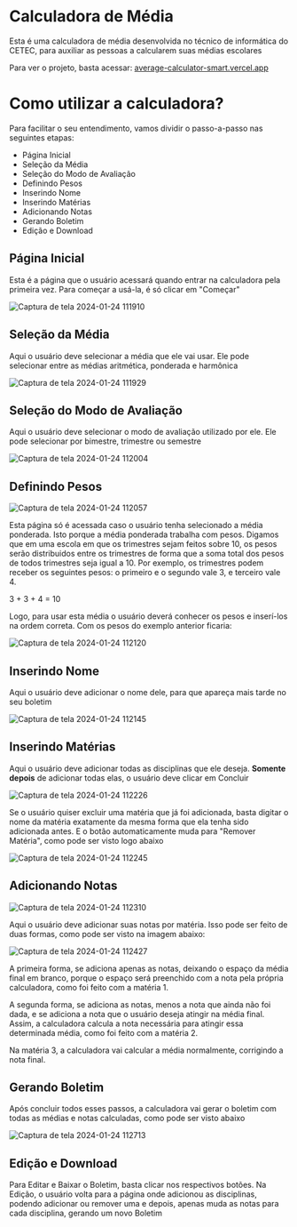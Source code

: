 # Calculadora de Média

Esta é uma calculadora de média desenvolvida no técnico de informática do CETEC, para auxiliar as pessoas a calcularem suas médias escolares

Para ver o projeto, basta acessar: [average-calculator-smart.vercel.app](https://average-calculator-smart.vercel.app)

# Como utilizar a calculadora?

Para facilitar o seu entendimento, vamos dividir o passo-a-passo nas seguintes etapas:

- Página Inicial
- Seleção da Média
- Seleção do Modo de Avaliação
- Definindo Pesos
- Inserindo Nome
- Inserindo Matérias
- Adicionando Notas
- Gerando Boletim
- Edição e Download

## Página Inicial

Esta é a página que o usuário acessará quando entrar na calculadora pela primeira vez. Para começar a usá-la, é só clicar em "Começar"

![Captura de tela 2024-01-24 111910](https://github.com/GabiCode16/_calculadora_de_media_/assets/91836087/1630fe33-3a8c-4a3c-aaff-f8426c4b1bb4)

## Seleção da Média

Aqui o usuário deve selecionar a média que ele vai usar. Ele pode selecionar entre as médias aritmética, ponderada e harmônica

![Captura de tela 2024-01-24 111929](https://github.com/GabiCode16/_calculadora_de_media_/assets/91836087/905b2ac3-e64d-47f4-ac2e-9e701d282ed3)

## Seleção do Modo de Avaliação

Aqui o usuário deve selecionar o modo de avaliação utilizado por ele. Ele pode selecionar por bimestre, trimestre ou semestre

![Captura de tela 2024-01-24 112004](https://github.com/GabiCode16/_calculadora_de_media_/assets/91836087/9330421c-029f-4ba2-a7de-de066c7d0057)

## Definindo Pesos

![Captura de tela 2024-01-24 112057](https://github.com/GabiCode16/_calculadora_de_media_/assets/91836087/318ccb82-8815-42e7-806a-b9325aed28ab)

Esta página só é acessada caso o usuário tenha selecionado a média ponderada. Isto porque a média ponderada trabalha com pesos. Digamos que em uma escola em que os trimestres sejam feitos sobre 10, os pesos serão distribuidos entre os trimestres de forma que a soma total dos pesos de todos trimestres seja igual a 10.
Por exemplo, os trimestres podem receber os seguintes pesos: o primeiro e o segundo vale 3, e terceiro vale 4.

3 + 3 + 4 = 10

Logo, para usar esta média o usuário deverá conhecer os pesos e inserí-los na ordem correta. Com os pesos do exemplo anterior ficaria:

![Captura de tela 2024-01-24 112120](https://github.com/GabiCode16/_calculadora_de_media_/assets/91836087/afd92e86-8c1d-4707-85dc-5b821d1bf392)

## Inserindo Nome

Aqui o usuário deve adicionar o nome dele, para que apareça mais tarde no seu boletim

![Captura de tela 2024-01-24 112145](https://github.com/GabiCode16/_calculadora_de_media_/assets/91836087/a531b09b-6201-45cf-946c-a2c65bcf43db)

## Inserindo Matérias

Aqui o usuário deve adicionar todas as disciplinas que ele deseja. **Somente depois** de adicionar todas elas, o usuário deve clicar em Concluir

![Captura de tela 2024-01-24 112226](https://github.com/GabiCode16/_calculadora_de_media_/assets/91836087/f6e78b49-4661-485e-a443-3da9b0827ee9)

Se o usuário quiser excluir uma matéria que já foi adicionada, basta digitar o nome da matéria exatamente da mesma forma que ela tenha sido adicionada antes. E o botão automaticamente muda para "Remover Matéria", como pode ser visto logo abaixo

![Captura de tela 2024-01-24 112245](https://github.com/GabiCode16/_calculadora_de_media_/assets/91836087/015cbd89-fb96-460a-a172-0a910bb4f97d)

## Adicionando Notas

![Captura de tela 2024-01-24 112310](https://github.com/GabiCode16/_calculadora_de_media_/assets/91836087/e46905e4-d1e4-48b0-a61a-b1e037f0d78e)

Aqui o usuário deve adicionar suas notas por matéria. Isso pode ser feito de duas formas, como pode ser visto na imagem abaixo:

![Captura de tela 2024-01-24 112427](https://github.com/GabiCode16/_calculadora_de_media_/assets/91836087/c8d087bd-d4b1-495b-9c85-bcc5e0744dca)

A primeira forma, se adiciona apenas as notas, deixando o espaço da média final em branco, porque o espaço será preenchido com a nota pela própria calculadora, como foi feito com a matéria 1. 

A segunda forma, se adiciona as notas, menos a nota que ainda não foi dada, e se adiciona a nota que o usuário deseja atingir na média final. Assim, a calculadora calcula a nota necessária para atingir essa determinada média, como foi feito com a matéria 2.

Na matéria 3, a calculadora vai calcular a média normalmente, corrigindo a nota final.

## Gerando Boletim

Após concluir todos esses passos, a calculadora vai gerar o boletim com todas as médias e notas calculadas, como pode ser visto abaixo

![Captura de tela 2024-01-24 112713](https://github.com/GabiCode16/_calculadora_de_media_/assets/91836087/c04289dc-6e62-4fa2-9d2a-710211767ed0)

## Edição e Download

Para Editar e Baixar o Boletim, basta clicar nos respectivos botões. Na Edição, o usuário volta para a página onde adicionou as disciplinas, podendo adicionar ou remover uma e depois, apenas muda as notas para cada disciplina, gerando um novo Boletim
